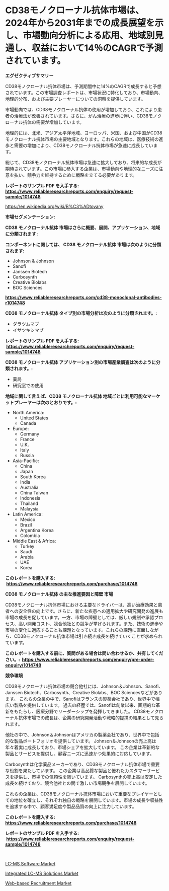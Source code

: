 <p><h1>CD38モノクローナル抗体市場は、2024年から2031年までの成長展望を示し、市場動向分析による応用、地域別見通し、収益において14％のCAGRで予測されています。</h1></p><p><strong>エグゼクティブサマリー</strong></p>
<p><p>CD38モノクローナル抗体市場は、予測期間中に14%のCAGRで成長すると予想されています。この市場調査レポートは、市場状況に特化しており、市場動向、地理的分布、および主要プレーヤーについての洞察を提供しています。</p><p>市場動向では、CD38モノクローナル抗体の使用が増加しており、これにより患者の治療法が改善されています。さらに、がん治療の進歩に伴い、CD38モノクローナル抗体の需要が増加しています。</p><p>地理的には、北米、アジア太平洋地域、ヨーロッパ、米国、および中国がCD38モノクローナル抗体市場の主要地域となります。これらの地域は、医療技術の進歩と需要の増加により、CD38モノクローナル抗体市場が急速に成長しています。</p><p>総じて、CD38モノクローナル抗体市場は急速に拡大しており、将来的な成長が期待されています。この市場に参入する企業は、市場動向や地理的なニーズに注意を払い、競争力を維持するために戦略を立てる必要があります。</p></p>
<p><strong>レポートのサンプル PDF を入手する: <a href="https://www.reliableresearchreports.com/enquiry/request-sample/1014748">https://www.reliableresearchreports.com/enquiry/request-sample/1014748</a></strong></p>
<p><a href="https://en.wikipedia.org/wiki/B%C3%ADtovany">https://en.wikipedia.org/wiki/B%C3%ADtovany</a></p>
<p><strong>市場セグメンテーション:</strong></p>
<p><strong> CD38 モノクローナル抗体 市場はさらに概要、展開、アプリケーション、地域に分類されます :</strong></p>
<p><strong>コンポーネントに関しては、 CD38 モノクローナル抗体 市場は次のように分類されます: &nbsp;</strong></p>
<p><ul><li>Johnson & Johnson</li><li>Sanofi</li><li>Janssen Biotech</li><li>Carbosynth</li><li>Creative Biolabs</li><li>BOC Sciences</li></ul></p>
<p><strong><a href="https://www.reliableresearchreports.com/cd38-monoclonal-antibodies-r1014748">https://www.reliableresearchreports.com/cd38-monoclonal-antibodies-r1014748</a></strong></p>
<p><strong> CD38 モノクローナル抗体 タイプ別の市場分析は次のように分類されます。:</strong></p>
<p><ul><li>ダラツムマブ</li><li>イサツキシマブ</li></ul></p>
<p><strong>レポートのサンプル PDF を入手する: &nbsp;<a href="https://www.reliableresearchreports.com/enquiry/request-sample/1014748">https://www.reliableresearchreports.com/enquiry/request-sample/1014748</a></strong></p>
<p><strong> CD38 モノクローナル抗体 アプリケーション別の市場産業調査は次のように分類されます。:</strong></p>
<p><ul><li>薬局</li><li>研究室での使用</li></ul></p>
<p><strong>地域に関して言えば、CD38 モノクローナル抗体 地域ごとに利用可能なマーケットプレーヤーは次のとおりです。:</strong></p>
<p><ul>
    <li>
        North America:
        <ul>
            <li>United States</li>
            <li>Canada</li>
        </ul>
    </li>
    <li>
        Europe:
        <ul>
            <li>Germany</li>
            <li>France</li>
            <li>U.K.</li>
            <li>Italy</li>
            <li>Russia</li>
        </ul>
    </li>
    <li>
        Asia-Pacific:
        <ul>
            <li>China</li>
            <li>Japan</li>
            <li>South Korea</li>
            <li>India</li>
            <li>Australia</li>
            <li>China Taiwan</li>
            <li>Indonesia</li>
            <li>Thailand</li>
            <li>Malaysia</li>
        </ul>
    </li>
    <li>
        Latin America:
        <ul>
            <li>Mexico</li>
            <li>Brazil</li>
            <li>Argentina Korea</li>
            <li>Colombia</li>
        </ul>
    </li>
    <li>
        Middle East & Africa:
        <ul>
            <li>Turkey</li>
            <li>Saudi</li>
            <li>Arabia</li>
            <li>UAE</li>
            <li>Korea</li>
        </ul>
    </li>
    </ul></p>
<p><strong>このレポートを購入する: &nbsp;<a href="https://www.reliableresearchreports.com/purchase/1014748">https://www.reliableresearchreports.com/purchase/1014748</a></strong></p>
<p><strong>CD38 モノクローナル抗体 の主な推進要因と障壁 市場</strong></p>
<p><p>CD38モノクローナル抗体市場における主要なドライバーは、高い治療効果と患者への安全性の向上です。さらに、新たな疾患への適用拡大や研究開発の進展も市場の成長を促しています。一方、市場の障壁としては、厳しい規制や承認プロセス、高い開発コスト、競合他社との競争が挙げられます。また、技術の進歩や市場の変化に適応することも課題となっています。これらの課題に直面しながら、CD38モノクローナル抗体市場は引き続き成長を続けていくことが求められています。</p></p>
<p><strong>このレポートを購入する前に、質問がある場合は問い合わせるか、共有してください。:&nbsp; <a href="https://www.reliableresearchreports.com/enquiry/pre-order-enquiry/1014748">https://www.reliableresearchreports.com/enquiry/pre-order-enquiry/1014748</a></strong></p>
<p><strong>競争環境</strong></p>
<p><p>CD38モノクローナル抗体市場の競合他社には、Johnson＆Johnson、Sanofi、Janssen Biotech、Carbosynth、Creative Biolabs、BOC Sciencesなどがあります。 これらの企業の中で、Sanofiはフランスの製薬会社であり、世界中で幅広い製品を提供しています。 過去の経歴では、Sanofiは創業以来、画期的な革新をもたらし、医療分野でリーダーシップを発揮してきました。 CD38モノクローナル抗体市場での成長は、企業の研究開発活動や戦略的提携の結果として見られます。</p><p>他社の中で、Johnson＆Johnsonはアメリカの製薬会社であり、世界中で包括的な製品ポートフォリオを提供しています。 Johnson＆Johnsonの売上高は年々着実に成長しており、市場シェアを拡大しています。 この企業は革新的な製品とサービスを提供し、顧客ニーズに迅速かつ効果的に対応しています。</p><p>Carbosynthは化学薬品メーカーであり、CD38モノクローナル抗体市場で重要な役割を果たしています。 この企業は高品質な製品と優れたカスタマーサービスを提供し、市場での信頼性を築いています。 Carbosynthの売上高は安定した成長を続けており、競合他社との間で激しい市場競争を展開しています。</p><p>これらの企業は、CD38モノクローナル抗体市場において重要なプレイヤーとしての地位を確立し、それぞれ独自の戦略を展開しています。市場の成長や収益性を追求する中で、顧客満足度や製品品質の向上に注力しています。</p></p>
<p><strong>このレポートを購入する: &nbsp; <a href="https://www.reliableresearchreports.com/purchase/1014748">https://www.reliableresearchreports.com/purchase/1014748</a></strong></p>
<p><strong>レポートのサンプル PDF を入手する: &nbsp;<a href="https://www.reliableresearchreports.com/enquiry/request-sample/1014748">https://www.reliableresearchreports.com/enquiry/request-sample/1014748</a></strong><strong></strong></p>
<p>&nbsp;</p>
<p><p><a href="https://github.com/josephpullman6599/Market-Research-Report-List-1/blob/main/lc-ms-software-market.md">LC-MS Software Market</a></p><p><a href="https://github.com/jakobeblake56/Market-Research-Report-List-1/blob/main/integrated-lc-ms-solutions-market.md">Integrated LC-MS Solutions Market</a></p><p><a href="https://github.com/verajwilson971/Market-Research-Report-List-1/blob/main/web-based-recruitment-market.md">Web-based Recruitment Market</a></p></p>